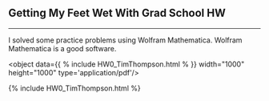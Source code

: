 ## Getting My Feet Wet With Grad School HW

---
I solved some practice problems using Wolfram Mathematica. Wolfram Mathematica is a good software.

<object data={{ % include HW0_TimThompson.html % }} width="1000" height="1000" type='application/pdf'/>
</object>

{% include HW0_TimThompson.html %}
